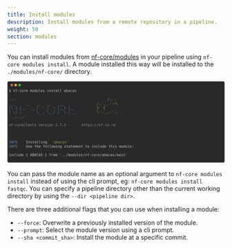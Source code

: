 ```yaml
---
title: Install modules
description: Install modules from a remote repository in a pipeline.
weight: 50
section: modules
---
```


You can install modules from [nf-core/modules](https://nf-co.re/modules) in your pipeline using `nf-core modules install`.
A module installed this way will be installed to the `./modules/nf-core/` directory.

<!-- RICH-CODEX
working_dir: tmp/nf-core-nextbigthing
-->

![`nf-core modules install abacas`](../images/nf-core-modules-install.svg)

You can pass the module name as an optional argument to `nf-core modules install` instead of using the cli prompt, eg: `nf-core modules install fastqc`. You can specify a pipeline directory other than the current working directory by using the `--dir <pipeline dir>`.

There are three additional flags that you can use when installing a module:

- `--force`: Overwrite a previously installed version of the module.
- `--prompt`: Select the module version using a cli prompt.
- `--sha <commit_sha>`: Install the module at a specific commit.
